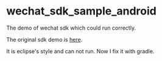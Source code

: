 # wechat_sdk_sample_android
The demo of wechat sdk which could run correctly.

The original sdk demo is [here](https://pay.weixin.qq.com/wiki/doc/api/app/app.php?chapter=11_1).

It is  eclipse's style and can not run. Now I fix it with gradle.
